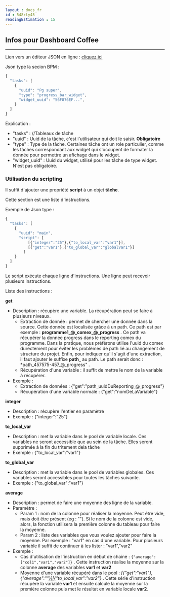 ```yaml
---
layout : docs_fr
id : 548rty45
readingEstimation : 15
---
```


## Infos pour Dashboard Coffee
------------------------

Lien vers un éditeur JSON en ligne : [cliquez ici](https://jsoneditoronline.org) 

Json type la secion BPM :

```javascript
{
  "tasks": [
    {
      "uuid": "Pg super",
      "type": "progress_bar_widget",
      "widget_uuid": "56F876EF...",      
    }
  ]
}
```

Explication :

* "tasks" : //Tableaux de tâche
* "uuid" : Uuid de la tâche, c'est l'utilisateur qui doit le saisir. **Obligatoire**
* "type" : Type de la tâche. Certaines tâche ont un role particulier, comme les tâches correspondant aux widget qui s'occupent de formater la donnée pour permettre un afichage dans le widget.
* "widget\_uuid" : Uuid du widget, utilisé pour les tâche de type widget. N'est pas obligatoire.

### Utilisation du scripting

Il suffit d'ajouter une propriété **script** à un objet **tâche**.

Cette section est une liste d'instructions.

Exemple de Json type : 

```javascript
{
  "tasks": [
    {
      "uuid": "main",
      "script": [
          [{"integer":"25"},{"to_local_var":"var1"}],
          [{"get":"var1"},{"to_global_var":"globalVar1"}]
        ]
    }
  ]
}
```

Le script exécute chaque ligne d'instructions. Une ligne peut recevoir plusieurs instructions.

Liste des instructions :

**get**
* Description : récupère une variable. La récupération peut se faire à plusieurs niveaux.
	* Extraction de donnée : permet de chercher une donnée dans la source. Cette donnée est localisée grâce à un path. Ce path est par exemple : **programme1\_@\_comex\_@\_progress** . Ce path va récupérer la donnée progress dans le reporting comex du programme. Dans la pratique, nous préférons utilise l'uuid du comex durectement pour éviter les problèmes de path lié au changement de structure du projet. Enfin, pour indiquer qu'il s'agit d'une extraction, il faut ajouter le suffixe **path\_** au path. Le path serait donc : *path\_457575-457\_@\_progress" .
	* Récupération d'une variable : il suffit de mettre le nom de la variable à récupérer.
* Exemple :  
	* Extraction de données : {"get":"path\_uuidDuReporting\_@\_progress"}
	* Récupération d'une variable normale : {"get":"nomDeLaVariable"}

**integer**
* Description : récupère l'entier en paramètre
* Exemple :  {"integer":"25"}

**to\_local\_var**
* Description : met la variable dans le pool de variable locale. Ces variables ne seront accessible que au sein de la tâche. Elles seront supprimée à la fin du tritement dela tâche
* Exemple :  {"to\_local\_var":"var1"}

**to\_global\_var**
* Description : met la variable dans le pool de variables globales. Ces variables seront accessibles pour toutes les tâches suivante.
* Exemple :  {"to\_global\_var":"var1"}

**average**
* Description : permet de faire une moyenne des ligne de la variable.
* Paramètre :
	* Param 1 : nom de la colonne pour réaliser la moyenne. Peut être vide, mais doit être présent (eg : ""). Si le nom de la colonne est vide, alors, la fonction utilisera la première colonne du tableau pour faire la moyenne.
	* Param 2 : liste des variables que vous voulez ajouter pour faire la moyenne. Par exemple : "var1" en cas d'une variable. Pour plusieurs variable il suffit de continuer à les lister : "var1","var2"
* Exemple :
	* Cas d'utilisation de l'instruction en début de chaine : ```{"average":["col1","var1","var2"]}``` . Cette instruction réalise la moyenne sur la colonne **average** des variables **var1** et **var2**
	* Moyenne d'une variable récupéré dans le pool : *[{"get":"var1"},{"average":""}][{"to\_local\_var":"var2"}* . Cette série d'instruction récupère la variable **var1** et ensuite calcule la moyenne sur la première colonne puis met le résultat en variable locale **var2**.

